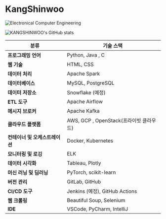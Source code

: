 # KangShinwoo




![Electronical Computer Engineering](https://img.shields.io/badge/ElectronicalComputerEngineering-333333?style=flat-square&logo=atom&logoColor=white)


![KANGSHINWOO's GitHub stats](https://github-readme-stats.vercel.app/api?username=Kdreamtomaster&theme=dark&show_icons=true?theme='swift')

 분류                            | 기술 스택                                       |
|---------------------------------|------------------------------------------------|
| **프로그래밍 언어**             | Python, Java , C                  |
| **웹 기술**                     | HTML, CSS                                      |
| **데이터 처리**                 | Apache Spark          |
| **데이터베이스**                | MySQL, PostgreSQL                              |
| **데이터 저장소**               | Snowflake (예정)                              |
| **ETL 도구**                   | Apache Airflow                                 |
| **메시지 브로커**               | Apache Kafka                                   |
| **클라우드 플랫폼**             | AWS, GCP , OpenStack(프라이빗 클라우드)                                     |
| **컨테이너 및 오케스트레이션**  | Docker, Kubernetes                             |
| **모니터링 및 로깅**            | ELK                                           |
| **데이터 시각화**               | Tableau, Plotly                                |
| **머신 러닝 및 딥러닝**         | PyTorch, scikit-learn      |
| **버전 관리**                   | GitLab, GitHub                                 |
| **CI/CD 도구**                 | Jenkins (예정), GitHub Actions          |
| **웹 크롤링**                 | Beautiful Soup, Selenium                       |
| **IDE**                         | VSCode, PyCharm, IntelliJ                      |

